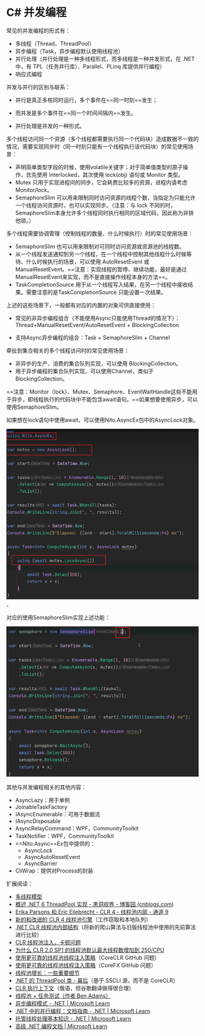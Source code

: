 # C# 并发编程

常见的并发编程的形式有：

- 多线程（Thread、ThreadPool）
- 异步编程（Task，异步编程默认使用线程池）
- 并行处理（并行处理是一种多线程形式，而多线程是一种并发形式，在 .NET 中，有 TPL（任务并行库）、Parallel、PLinq 库提供并行编程）
- 响应式编程

并发与并行的区别与联系：

- 并行是真正多核同时运行，多个事件在==同一时刻==发生；

- 而并发是多个事件在==同一个时间间隔内==发生。
- 并行处理是并发的一种形式。



多个线程访问同一个资源（多个线程都需要执行同一个代码块）造成数据不一致的情况，需要实现同步时（同一时刻只能有一个线程执行该代码块）的常见使用场景：

- 声明简单类型字段的时候，使用volatile关键字；对于简单值类型的原子操作，优先使用 Interlocked，其次使用 lock(obj) 语句或 Monitor 类型。
- Mutex 只用于实现进程间的同步，它会耗费比较多的资源，进程内请考虑 Monitor/lock。
- SemaphoreSlim 可以用来限制同时访问资源的线程个数，当指定为只能允许一个线程访问资源时，也可以实现同步。（注意：与 lock 不同的时，SemaphoreSlim本身允许多个线程同时执行相同的区域代码，因此称为非排他锁。）



多个线程需要协调管理（控制线程的数量、什么时候执行）时的常见使用场景：

- SemaphoreSlim 也可以用来限制对可同时访问资源或资源池的线程数。
- 从一个线程发送通知到另一个线程，在一个线程中控制其他线程什么时候等待、什么时候执行的场景，可以使用 AutoResetEvent 或 ManualResetEvent。==注意：实现线程的暂停、继续功能，最好是通过ManualResetEvent来实现，而不是直接操作线程本身的方法==。
- TaskCompletionSource 用于从一个线程写入结果，在另一个线程中接收结果。需要注意的是TaskCompletionSource 只能设置一次结果。

上述的这些场景下，一般都有对应的内置的对象可供直接使用：

- 常见的非异步编程组合（不能使用Async只能使用Thread的情况下）：Thread+ManualResetEvent/AutoResetEvent + BlockingCollection

- 支持Async异步编程的组合：Task + SemaphoreSlim + Channel



牵扯到集合相关的多个线程访问时的常见使用场景：

- 非异步的生产、消费的集合队列实现，可以使用 BlockingCollection。
- 用于异步编程的集合队列实现，可以使用Channel，类似于BlockingCollection。



==注意：Monitor（lock）、Mutex、Semaphore、EventWaitHandle这些不能用于异步，即线程执行的代码块中不能包含await语句。==如果想要使用异步，可以使用SemaphoreSlim。

如果想在lock语句中使用await，可以使用Nito.AsyncEx包中的AsyncLock对象。

![image-20250626160420799](./assets/image-20250626160420799.png)、

对应的使用SemaphoreSlim实现上述功能：

![image-20250626160704074](./assets/image-20250626160704074.png)



其他与并发编程相关的其他内容：

- AsyncLazy：用于单例
- JoinableTaskFactory
- IAsyncEnumerable：可用于数据流
- IAsyncDisposable
- AsyncRelayCommand：WPF，CommunityToolkit
- TaskNotifier：WPF，CommunityToolkit
- ==Nito.Async==Ex包中提供的：
  - AsyncLock
  - AsyncAutoResetEvent
  - AsyncBarrier
- CliWrap：提供对Process的封装





扩展阅读：

- [多线程模型](https://threads.whuanle.cn/1.thread_basic/2.thread_model.html)
- [概述 .NET 6 ThreadPool 实现 - 黑洞视界 - 博客园 (cnblogs.com)](https://www.cnblogs.com/eventhorizon/p/15316955.html)
- [Erika Parsons 和 Eric Eilebrecht - CLR 4 - 线程池内部 - 通道 9](https://channel9.msdn.com/Shows/Going+Deep/Erika-Parsons-and-Eric-Eilebrecht--CLR-4-Inside-the-new-Threadpool)
- [新的和改进的 CLR 4 线程池引擎](http://www.danielmoth.com/Blog/New-And-Improved-CLR-4-Thread-Pool-Engine.aspx)（工作窃取和本地队列）
- [.NET CLR 线程池内部结构](http://aviadezra.blogspot.co.uk/2009/06/net-clr-thread-pool-work.html)（将新的爬山算法与旧版线程池中使用的先前算法进行比较）
- [CLR 线程池注入，卡顿问题](http://joeduffyblog.com/2006/07/08/clr-thread-pool-injection-stuttering-problems/)
- [为什么 CLR 2.0 SP1 的线程池默认最大线程数增加到 250/CPU](http://joeduffyblog.com/2007/03/04/why-the-clr-20-sp1s-threadpool-default-max-thread-count-was-increased-to-250cpu/)
- [使用更可靠的线程池线程注入策略](https://github.com/dotnet/coreclr/issues/1754)（CoreCLR GitHub 问题）
- [使用更可靠的线程池线程注入策略](https://github.com/dotnet/corefx/issues/2329)（CoreFX GitHub 问题）
- [线程池增长：一些重要细节](https://gist.github.com/JonCole/e65411214030f0d823cb)
- [.NET 的 ThreadPool 类 - 幕后](https://www.codeproject.com/articles/3813/net-s-threadpool-class-behind-the-scenes)（基于 SSCLI 源，而不是 CoreCLR）
- [CLR 执行上下文](http://chabster.blogspot.co.uk/2013/04/clr-execution-context.html)（俄语，但谷歌翻译做得很合理）
- [线程池 + 任务测试（作者 Ben Adams）](https://github.com/benaadams/ThreadPoolTaskTesting)
- [异步编程模式 - .NET | Microsoft Learn](https://learn.microsoft.com/zh-cn/dotnet/standard/asynchronous-programming-patterns/)
- [.NET 中的并行编程：文档指南 - .NET | Microsoft Learn](https://learn.microsoft.com/zh-cn/dotnet/standard/parallel-programming/)
- [托管线程处理基本知识 - .NET | Microsoft Learn](https://learn.microsoft.com/zh-cn/dotnet/standard/threading/managed-threading-basics)
- [高级 .NET 编程文档 | Microsoft Learn](https://learn.microsoft.com/zh-cn/dotnet/navigate/advanced-programming/)